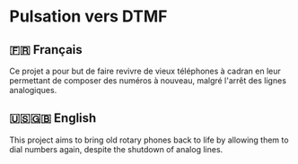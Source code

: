 # Pulsation vers DTMF

## 🇫🇷 Français

Ce projet a pour but de faire revivre de vieux téléphones à cadran en leur permettant de composer des numéros à nouveau, malgré l'arrêt des lignes analogiques. 

## 🇺🇸🇬🇧 English

This project aims to bring old rotary phones back to life by allowing them to dial numbers again, despite the shutdown of analog lines.



